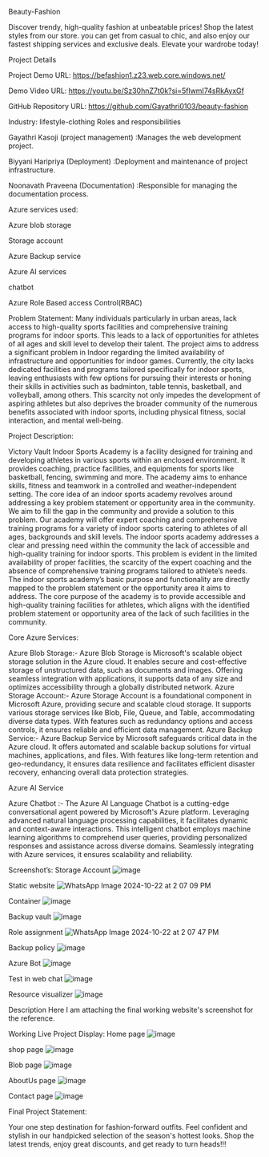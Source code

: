 Beauty-Fashion

Discover trendy, high-quality fashion at unbeatable prices! Shop the latest styles from our store. you can get from casual to chic, and also enjoy our fastest shipping services and exclusive deals. Elevate your wardrobe today!

Project Details

Project Demo URL: https://befashion1.z23.web.core.windows.net/

Demo Video URL: https://youtu.be/Sz30hnZ7t0k?si=5flwmI74sRkAyxGf

GitHub Repository URL: https://github.com/Gayathri0103/beauty-fashion

Industry: lifestyle-clothing Roles and responsibilities

Gayathri Kasoji (project management) :Manages the web development project.

Biyyani Haripriya (Deployment) :Deployment and maintenance of project infrastructure.

Noonavath Praveena (Documentation) :Responsible for managing the documentation process.

Azure services used:

Azure blob storage

Storage account

Azure Backup service

Azure AI services

chatbot

Azure Role Based access Control(RBAC)

Problem Statement: Many individuals particularly in urban areas, lack access to high-quality sports facilities and comprehensive training programs for indoor sports. This leads to a lack of opportunities for athletes of all ages and skill level to develop their talent. The project aims to address a significant problem in Indoor regarding the limited availability of infrastructure and opportunities for indoor games. Currently, the city lacks dedicated facilities and programs tailored specifically for indoor sports, leaving enthusiasts with few options for pursuing their interests or honing their skills in activities such as badminton, table tennis, basketball, and volleyball, among others. This scarcity not only impedes the development of aspiring athletes but also deprives the broader community of the numerous benefits associated with indoor sports, including physical fitness, social interaction, and mental well-being.

Project Description:

Victory Vault Indoor Sports Academy is a facility designed for training and developing athletes in various sports within an enclosed environment. It provides coaching, practice facilities, and equipments for sports like basketball, fencing, swimming and more. The academy aims to enhance skills, fitness and teamwork in a controlled and weather-independent setting. The core idea of an indoor sports academy revolves around addressing a key problem statement or opportunity area in the community. We aim to fill the gap in the community and provide a solution to this problem. Our academy will offer expert coaching and comprehensive training programs for a variety of indoor sports catering to athletes of all ages, backgrounds and skill levels. The indoor sports academy addresses a clear and pressing need within the community the lack of accessible and high-quality training for indoor sports. This problem is evident in the limited availability of proper facilities, the scarcity of the expert coaching and the absence of comprehensive training programs tailored to athlete’s needs. The indoor sports academy’s basic purpose and functionality are directly mapped to the problem statement or the opportunity area it aims to address. The core purpose of the academy is to provide accessible and high-quality training facilities for athletes, which aligns with the identified problem statement or opportunity area of the lack of such facilities in the community.

Core Azure Services:

Azure Blob Storage:- Azure Blob Storage is Microsoft's scalable object storage solution in the Azure cloud. It enables secure and cost-effective storage of unstructured data, such as documents and images. Offering seamless integration with applications, it supports data of any size and optimizes accessibility through a globally distributed network. Azure Storage Account:- Azure Storage Account is a foundational component in Microsoft Azure, providing secure and scalable cloud storage. It supports various storage services like Blob, File, Queue, and Table, accommodating diverse data types. With features such as redundancy options and access controls, it ensures reliable and efficient data management. Azure Backup Service:- Azure Backup Service by Microsoft safeguards critical data in the Azure cloud. It offers automated and scalable backup solutions for virtual machines, applications, and files. With features like long-term retention and geo-redundancy, it ensures data resilience and facilitates efficient disaster recovery, enhancing overall data protection strategies.

Azure AI Service

Azure Chatbot :- The Azure AI Language Chatbot is a cutting-edge conversational agent powered by Microsoft's Azure platform. Leveraging advanced natural language processing capabilities, it facilitates dynamic and context-aware interactions. This intelligent chatbot employs machine learning algorithms to comprehend user queries, providing personalized responses and assistance across diverse domains. Seamlessly integrating with Azure services, it ensures scalability and reliability.

Screenshot’s:
Storage Account
![image](https://github.com/user-attachments/assets/ba9b3a18-994d-437e-87b6-0a47804b18ce)

Static website 
![WhatsApp Image 2024-10-22 at 2 07 09 PM](https://github.com/user-attachments/assets/d0da2ae5-f892-4773-91e0-615da0c0175e)

Container 
![image](https://github.com/user-attachments/assets/9e9874e4-2185-473a-bc19-e734bc67eb6e)

Backup vault
![image](https://github.com/user-attachments/assets/68d3d1e7-c913-43c8-8e27-a5823440805e)

Role assignment 
![WhatsApp Image 2024-10-22 at 2 07 47 PM](https://github.com/user-attachments/assets/57dfaa5c-c886-4931-b999-9fe597727fd8)

Backup policy 
![image](https://github.com/user-attachments/assets/52b491ed-3a63-434d-864c-2b48f073f0f3)

Azure Bot
![image](https://github.com/user-attachments/assets/5844c5a1-2650-4d6e-b245-59cfdc8267e4)

Test in web chat
![image](https://github.com/user-attachments/assets/feff0d2b-5e3d-47e1-8e4b-b9e3b93e5f07)

Resource visualizer 
![image](https://github.com/user-attachments/assets/e4e31e0d-b31e-4815-b3ff-01d0628ae479)

Description
Here I am attaching the final working website's screenshot for the reference.

Working Live Project Display:
Home page
![image](https://github.com/user-attachments/assets/afb22227-1e14-4a48-ae0e-304b7a0c7f53)

shop page 
![image](https://github.com/user-attachments/assets/2af58fa7-a528-401c-9c53-37e4566eb71c)

Blob page 
![image](https://github.com/user-attachments/assets/d539366f-1123-461a-8028-d81d72e9d776)

AboutUs page
![image](https://github.com/user-attachments/assets/f871db1a-2d31-4629-bae6-63134fb2e2c8)

Contact page 
![image](https://github.com/user-attachments/assets/37516194-ed2b-4895-926f-508c43d35977)

Final Project Statement:

Your one step destination for fashion-forward outfits. Feel confident and stylish in our handpicked selection of the season's hottest looks. Shop the latest trends, enjoy great discounts, and get ready to turn heads!!!


